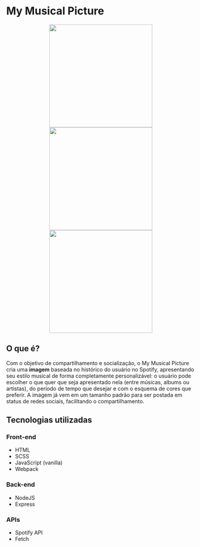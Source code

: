 # My Musical Picture

<p float="left" align="middle">
  <img src="https://i.imgur.com/IyMnFad.png" width="275px">
  <img src="https://i.imgur.com/YzjHEW1.png" width="275px">
  <img src="https://i.imgur.com/lKMSjWw.png" width="275px">
</p>

## O que é?

Com o objetivo de compartilhamento e socialização, o My Musical Picture cria uma **imagem** baseada no histórico do usuário no Spotify, apresentando seu estilo musical de forma completamente personalizável: o usuário pode escolher o que quer que seja apresentado nela (entre músicas, albums ou artistas), do período de tempo que desejar e com o esquema de cores que preferir. A imagem já vem em um tamanho padrão para ser postada em status de redes sociais, facilitando o compartilhamento.

## Tecnologias utilizadas

### Front-end
- HTML
- SCSS
- JavaScript (vanilla)
- Webpack

### Back-end
- NodeJS
- Express

### APIs
- Spotify API
- Fetch
